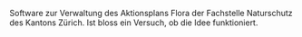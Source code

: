 Software zur Verwaltung des Aktionsplans Flora der Fachstelle Naturschutz des Kantons Zürich.
Ist bloss ein Versuch, ob die Idee funktioniert.